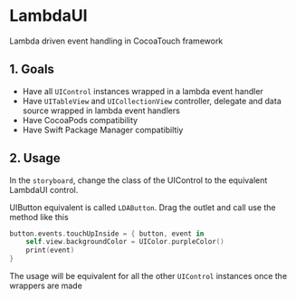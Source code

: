 # LambdaUI

Lambda driven event handling in CocoaTouch framework

## 1. Goals

- Have all `UIControl` instances wrapped in a lambda event handler
- Have `UITableView` and `UICollectionView` controller, delegate and data source wrapped in lambda event handlers
- Have CocoaPods compatibility
- Have Swift Package Manager compatibiltiy

## 2. Usage

In the `storyboard`, change the class of the UIControl to the equivalent LambdaUI control. 

UIButton equivalent is called `LDAButton`. Drag the outlet and call use the method like this

```swift
button.events.touchUpInside = { button, event in
    self.view.backgroundColor = UIColor.purpleColor()
    print(event)
}
```

The usage will be equivalent for all the other `UIControl` instances once the wrappers are made


